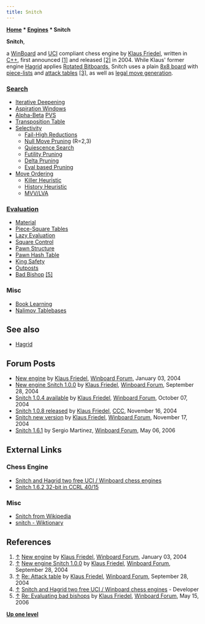 ```yaml
---
title: Snitch
---
```

**[Home](Home "Home") \* [Engines](Engines "Engines") \* Snitch**


**Snitch**,  

a [WinBoard](WinBoard "WinBoard") and [UCI](UCI "UCI") compliant chess engine by [Klaus Friedel](index.php?title=Klaus_Friedel&action=edit&redlink=1 "Klaus Friedel (page does not exist)"), written in [C++](Cpp "Cpp"), 
first announced <a id="cite-note-1" href="#cite-ref-1">[1]</a> 
and released <a id="cite-note-2" href="#cite-ref-2">[2]</a> in 2004. 
While Klaus' former engine [Hagrid](Hagrid "Hagrid") applies [Rotated Bitboards](Rotated_Bitboards "Rotated Bitboards"), Snitch uses a plain [8x8 board](8x8_Board "8x8 Board") with [piece-lists](Piece-Lists "Piece-Lists") and [attack tables](Attack_and_Defend_Maps "Attack and Defend Maps") <a id="cite-note-3" href="#cite-ref-3">[3]</a>, 
as well as [legal move generation](Move_Generation "Move Generation"). 



### [Search](Search "Search")


* [Iterative Deepening](Iterative_Deepening "Iterative Deepening")
* [Aspiration Windows](Aspiration_Windows "Aspiration Windows")
* [Alpha-Beta](Alpha-Beta "Alpha-Beta") [PVS](Principal_Variation_Search "Principal Variation Search")
* [Transposition Table](Transposition_Table "Transposition Table")
* [Selectivity](Selectivity "Selectivity")
	+ [Fail-High Reductions](Fail_High_Reductions "Fail-High Reductions")
	+ [Null Move Pruning](Null_Move_Pruning "Null Move Pruning") (R=2,3)
	+ [Quiescence Search](Quiescence_Search "Quiescence Search")
	+ [Futility Pruning](Futility_Pruning "Futility Pruning")
	+ [Delta Pruning](Delta_Pruning "Delta Pruning")
	+ [Eval based Pruning](Pruning "Pruning")
* [Move Ordering](Move_Ordering "Move Ordering")
	+ [Killer Heuristic](Killer_Heuristic "Killer Heuristic")
	+ [History Heuristic](History_Heuristic "History Heuristic")
	+ [MVV/LVA](MVV-LVA "MVV-LVA")


### [Evaluation](Evaluation "Evaluation")


* [Material](Material "Material")
* [Piece-Square Tables](Piece-Square_Tables "Piece-Square Tables")
* [Lazy Evaluation](Lazy_Evaluation "Lazy Evaluation")
* [Square Control](Square_Control "Square Control")
* [Pawn Structure](Pawn_Structure "Pawn Structure")
* [Pawn Hash Table](Pawn_Hash_Table "Pawn Hash Table")
* [King Safety](King_Safety "King Safety")
* [Outposts](Outposts "Outposts")
* [Bad Bishop](Bad_Bishop "Bad Bishop") <a id="cite-note-5" href="#cite-ref-5">[5]</a>


### Misc


* [Book Learning](Book_Learning "Book Learning")
* [Nalimov Tablebases](Nalimov_Tablebases "Nalimov Tablebases")


## See also


* [Hagrid](Hagrid "Hagrid")


## Forum Posts


* [New engine](http://www.open-aurec.com/wbforum/viewtopic.php?f=18&t=45881&p=174271) by [Klaus Friedel](index.php?title=Klaus_Friedel&action=edit&redlink=1 "Klaus Friedel (page does not exist)"), [Winboard Forum](Computer_Chess_Forums "Computer Chess Forums"), January 03, 2004
* [New engine Snitch 1.0.0](http://www.open-aurec.com/wbforum/viewtopic.php?f=2&t=74&p=157) by [Klaus Friedel](index.php?title=Klaus_Friedel&action=edit&redlink=1 "Klaus Friedel (page does not exist)"), [Winboard Forum](Computer_Chess_Forums "Computer Chess Forums"), September 28, 2004
* [Snitch 1.0.4 available](http://www.open-aurec.com/wbforum/viewtopic.php?f=2&t=189&p=554) by [Klaus Friedel](index.php?title=Klaus_Friedel&action=edit&redlink=1 "Klaus Friedel (page does not exist)"), [Winboard Forum](Computer_Chess_Forums "Computer Chess Forums"), October 07, 2004
* [Snitch 1.0.8 released](https://www.stmintz.com/ccc/index.php?id=396328) by [Klaus Friedel](index.php?title=Klaus_Friedel&action=edit&redlink=1 "Klaus Friedel (page does not exist)"), [CCC](CCC "CCC"), November 16, 2004
* [Snitch new version](http://www.open-aurec.com/wbforum/viewtopic.php?f=2&t=624&p=2332) by [Klaus Friedel](index.php?title=Klaus_Friedel&action=edit&redlink=1 "Klaus Friedel (page does not exist)"), [Winboard Forum](Computer_Chess_Forums "Computer Chess Forums"), November 17, 2004
* [Snitch 1.6.1](http://www.open-aurec.com/wbforum/viewtopic.php?f=2&t=4753&p=24570) by Sergio Martinez, [Winboard Forum](Computer_Chess_Forums "Computer Chess Forums"), May 06, 2006


## External Links


### Chess Engine


* [Snitch and Hagrid two free UCI / Winboard chess engines](http://www.friedelprivat.de/)
* [Snitch 1.6.2 32-bit in CCRL 40/15](http://computerchess.org.uk/ccrl/4040/cgi/engine_details.cgi?match_length=30&each_game=1&print=Details&each_game=1&eng=Snitch%201.6.2%2032-bit#Snitch_1_6_2_32-bit)


### Misc


* [Snitch from Wikipedia](https://en.wikipedia.org/wiki/Snitch)
* [snitch - Wiktionary](https://en.wiktionary.org/wiki/snitch)


## References


1. <a id="cite-ref-1" href="#cite-note-1">↑</a> [New engine](http://www.open-aurec.com/wbforum/viewtopic.php?f=18&t=45881&p=174271) by [Klaus Friedel](index.php?title=Klaus_Friedel&action=edit&redlink=1 "Klaus Friedel (page does not exist)"), [Winboard Forum](Computer_Chess_Forums "Computer Chess Forums"), January 03, 2004
2. <a id="cite-ref-2" href="#cite-note-2">↑</a> [New engine Snitch 1.0.0](http://www.open-aurec.com/wbforum/viewtopic.php?f=2&t=74&p=157) by [Klaus Friedel](index.php?title=Klaus_Friedel&action=edit&redlink=1 "Klaus Friedel (page does not exist)"), [Winboard Forum](Computer_Chess_Forums "Computer Chess Forums"), September 28, 2004
3. <a id="cite-ref-3" href="#cite-note-3">↑</a> [Re: Attack table](http://www.open-aurec.com/wbforum/viewtopic.php?f=4&t=171&start=21) by [Klaus Friedel](index.php?title=Klaus_Friedel&action=edit&redlink=1 "Klaus Friedel (page does not exist)"), [Winboard Forum](Computer_Chess_Forums "Computer Chess Forums"), September 28, 2004
4. <a id="cite-ref-4" href="#cite-note-4">↑</a> [Snitch and Hagrid two free UCI / Winboard chess engines](http://www.friedelprivat.de/) - Developer
5. <a id="cite-ref-5" href="#cite-note-5">↑</a> [Re: Evaluating bad bishops](http://www.open-aurec.com/wbforum/viewtopic.php?f=4&t=4815&start=2) by [Klaus Friedel](index.php?title=Klaus_Friedel&action=edit&redlink=1 "Klaus Friedel (page does not exist)"), [Winboard Forum](Computer_Chess_Forums "Computer Chess Forums"), May 15, 2006

**[Up one level](Engines "Engines")**







 
